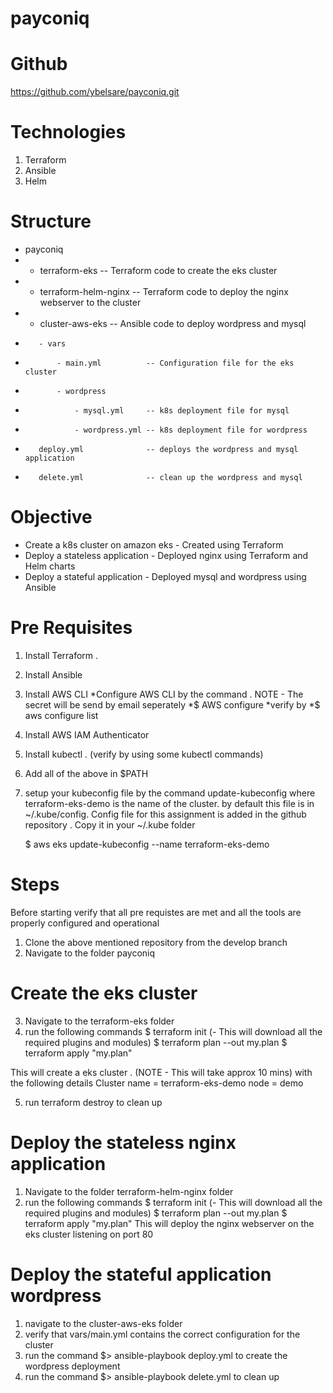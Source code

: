 # payconiq
# Github
https://github.com/ybelsare/payconiq.git

# Technologies
1) Terraform
2) Ansible
3) Helm

# Structure
* payconiq
*    - terraform-eks             -- Terraform code to create the eks cluster
*    - terraform-helm-nginx      -- Terraform code to deploy the nginx webserver to the cluster
*    - cluster-aws-eks           -- Ansible code to deploy wordpress and mysql 
*        - vars
*            - main.yml          -- Configuration file for the eks cluster
*            - wordpress
*                - mysql.yml     -- k8s deployment file for mysql
*                - wordpress.yml -- k8s deployment file for wordpress
*        deploy.yml              -- deploys the wordpress and mysql application
*        delete.yml              -- clean up the wordpress and mysql

# Objective
* Create a k8s cluster on amazon eks - Created using Terraform
* Deploy a stateless application - Deployed nginx using Terraform and Helm charts
* Deploy a stateful application  - Deployed mysql and wordpress using Ansible

# Pre Requisites
1) Install Terraform .
2) Install Ansible 
3) Install AWS CLI 
    *Configure AWS CLI by the command . NOTE - The secret will be send by email seperately 
    *$ AWS configure
    *verify by
    *$ aws configure list
4) Install AWS IAM Authenticator 
5) Install kubectl . (verify by using some kubectl commands)
6) Add all of the above in $PATH
7) setup your kubeconfig file by the command update-kubeconfig where terraform-eks-demo is the name of the  cluster.
   by default this file is in ~/.kube/config.
   Config file for this assignment is added in the github repository . Copy it in your ~/.kube folder
   
   $ aws eks update-kubeconfig --name terraform-eks-demo

# Steps
Before starting verify that all pre requistes are met and all the tools are properly configured and operational
1) Clone the above mentioned repository from the develop branch
2) Navigate to the folder payconiq
# Create the eks cluster    
3) Navigate to the terraform-eks folder
4) run the following commands
    $ terraform init (- This will download all the required plugins and modules)
    $ terraform plan --out my.plan
    $ terraform apply "my.plan"

This will create a eks cluster . (NOTE - This will take approx 10 mins) with the following details
    Cluster name = terraform-eks-demo
    node         = demo

5) run terraform destroy to clean up 

# Deploy the stateless nginx application
1) Navigate to the folder terraform-helm-nginx folder
2) run the following commands
    $ terraform init (- This will download all the required plugins and modules)
    $ terraform plan --out my.plan
    $ terraform apply "my.plan"
This will deploy the nginx webserver on the eks cluster listening on port 80

# Deploy the stateful application wordpress
1) navigate to the cluster-aws-eks folder
2) verify that vars/main.yml contains the correct configuration for the cluster
3) run the command $> ansible-playbook deploy.yml to create the wordpress deployment
4) run the command $> ansible-playbook delete.yml to clean up 

